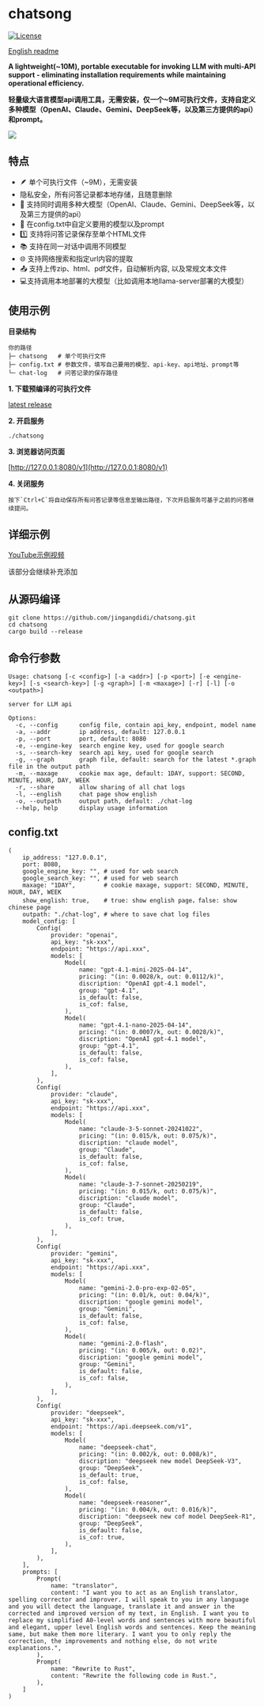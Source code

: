 # chatsong
[![License](https://img.shields.io/badge/license-Apache%202.0-blue?style=flat-square)](https://github.com/jingangdidi/chatsong/blob/main/LICENSE)

[English readme](https://github.com/jingangdidi/chatsong/blob/main/README.md)

**A lightweight(~10M), portable executable for invoking LLM with multi-API support - eliminating installation requirements while maintaining operational efficiency.**

**轻量级大语言模型api调用工具，无需安装，仅一个~9M可执行文件，支持自定义多种模型（OpenAI、Claude、Gemini、DeepSeek等，以及第三方提供的api）和prompt。**

<img src="https://github.com/jingangdidi/chatsong/raw/main/assets/image/shortcut.png">

## 特点
- ​🪶​ 单个可执行文件（~9M），无需安装
- 隐私安全，所有问答记录都本地存储，且随意删除
- 🔄 支持同时调用多种大模型（OpenAI、Claude、Gemini、DeepSeek等，以及第三方提供的api）
- 🎨​ 在config.txt中自定义要用的模型以及prompt
- 1️⃣​ 支持将问答记录保存至单个HTML文件
- 📚​ 支持在同一对话中调用不同模型
- ​🌐​ 支持网络搜索和指定url内容的提取
- ​📤​ 支持上传zip、html、pdf文件，自动解析内容, 以及常规文本文件
- 💻​ 支持调用本地部署的大模型（比如调用本地llama-server部署的大模型）

## 使用示例
**目录结构**
```
你的路径
├─ chatsong   # 单个可执行文件
├─ config.txt # 参数文件，填写自己要用的模型、api-key、api地址、prompt等
└─ chat-log   # 问答记录的保存路径
```
**1. 下载预编译的可执行文件**

[latest release](https://github.com/jingangdidi/chatsong/releases)

**2. 开启服务**
```
./chatsong
```
**3. 浏览器访问页面**

[http://127.0.0.1:8080/v1](http://127.0.0.1:8080/v1)

**4. 关闭服务**
```
按下`Ctrl+C`将自动保存所有问答记录等信息至输出路径，下次开启服务可基于之前的问答继续提问。
```

## 详细示例
[YouTube示例视频](https://youtu.be/IOfFhxuk6Xc)

该部分会继续补充添加

## 从源码编译
```
git clone https://github.com/jingangdidi/chatsong.git
cd chatsong
cargo build --release
```

## 命令行参数
```
Usage: chatsong [-c <config>] [-a <addr>] [-p <port>] [-e <engine-key>] [-s <search-key>] [-g <graph>] [-m <maxage>] [-r] [-l] [-o <outpath>]

server for LLM api

Options:
  -c, --config      config file, contain api_key, endpoint, model name
  -a, --addr        ip address, default: 127.0.0.1
  -p, --port        port, default: 8080
  -e, --engine-key  search engine key, used for google search
  -s, --search-key  search api key, used for google search
  -g, --graph       graph file, default: search for the latest *.graph file in the output path
  -m, --maxage      cookie max age, default: 1DAY, support: SECOND, MINUTE, HOUR, DAY, WEEK
  -r, --share       allow sharing of all chat logs
  -l, --english     chat page show english
  -o, --outpath     output path, default: ./chat-log
  --help, help      display usage information
```

## config.txt
```
(
    ip_address: "127.0.0.1",
    port: 8080,
    google_engine_key: "", # used for web search
    google_search_key: "", # used for web search
    maxage: "1DAY",        # cookie maxage, support: SECOND, MINUTE, HOUR, DAY, WEEK
    show_english: true,    # true: show english page，false: show chinese page
    outpath: "./chat-log", # where to save chat log files
    model_config: [
        Config(
            provider: "openai",
            api_key: "sk-xxx",
            endpoint: "https://api.xxx",
            models: [
                Model(
                    name: "gpt-4.1-mini-2025-04-14",
                    pricing: "(in: 0.0028/k, out: 0.0112/k)",
                    discription: "OpenAI gpt-4.1 model",
                    group: "gpt-4.1",
                    is_default: false,
                    is_cof: false,
                ),
                Model(
                    name: "gpt-4.1-nano-2025-04-14",
                    pricing: "(in: 0.0007/k, out: 0.0028/k)",
                    discription: "OpenAI gpt-4.1 model",
                    group: "gpt-4.1",
                    is_default: false,
                    is_cof: false,
                ),
            ],
        ),
        Config(
            provider: "claude",
            api_key: "sk-xxx",
            endpoint: "https://api.xxx",
            models: [
                Model(
                    name: "claude-3-5-sonnet-20241022",
                    pricing: "(in: 0.015/k, out: 0.075/k)",
                    discription: "claude model",
                    group: "Claude",
                    is_default: false,
                    is_cof: false,
                ),
                Model(
                    name: "claude-3-7-sonnet-20250219",
                    pricing: "(in: 0.015/k, out: 0.075/k)",
                    discription: "claude model",
                    group: "Claude",
                    is_default: false,
                    is_cof: true,
                ),
            ],
        ),
        Config(
            provider: "gemini",
            api_key: "sk-xxx",
            endpoint: "https://api.xxx",
            models: [
                Model(
                    name: "gemini-2.0-pro-exp-02-05",
                    pricing: "(in: 0.01/k, out: 0.04/k)",
                    discription: "google gemini model",
                    group: "Gemini",
                    is_default: false,
                    is_cof: false,
                ),
                Model(
                    name: "gemini-2.0-flash",
                    pricing: "(in: 0.005/k, out: 0.02)",
                    discription: "google gemini model",
                    group: "Gemini",
                    is_default: false,
                    is_cof: false,
                ),
            ],
        ),
        Config(
            provider: "deepseek",
            api_key: "sk-xxx",
            endpoint: "https://api.deepseek.com/v1",
            models: [
                Model(
                    name: "deepseek-chat",
                    pricing: "(in: 0.002/k, out: 0.008/k)",
                    discription: "deepseek new model DeepSeek-V3",
                    group: "DeepSeek",
                    is_default: true,
                    is_cof: false,
                ),
                Model(
                    name: "deepseek-reasoner",
                    pricing: "(in: 0.004/k, out: 0.016/k)",
                    discription: "deepseek new cof model DeepSeek-R1",
                    group: "DeepSeek",
                    is_default: false,
                    is_cof: true,
                ),
            ],
        ),
    ],
    prompts: [
        Prompt(
            name: "translator",
            content: "I want you to act as an English translator, spelling corrector and improver. I will speak to you in any language and you will detect the language, translate it and answer in the corrected and improved version of my text, in English. I want you to replace my simplified A0-level words and sentences with more beautiful and elegant, upper level English words and sentences. Keep the meaning same, but make them more literary. I want you to only reply the correction, the improvements and nothing else, do not write explanations.",
        ),
        Prompt(
            name: "Rewrite to Rust",
            content: "Rewrite the following code in Rust.",
        ),
    ]
)
```
